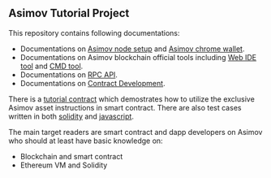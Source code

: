 ## Asimov Tutorial Project

This repository contains following documentations:

- Documentations on [Asimov node setup](./node.md) and [Asimov chrome wallet](./asilink.md).
- Documentations on Asimov blockchain official tools including [Web IDE tool](./ide-tool.md) and [CMD tool](./cmd.md).
- Documentations on [RPC API](./rpc.md).
- Documentations on [Contract Development](./tutorial-contract.md).

There is a [tutorial contract](./src/contracts/tutorial.sol) which demostrates how to utilize the exclusive Asimov asset instructions in smart contract. There are also test cases written in both [solidity](./src/tc-solidity/tutorial.tc.sol) and [javascript](./src/tc-javascript/tutorial.tc.js).

The main target readers are smart contract and dapp developers on Asimov who should at least have basic knowledge on:

- Blockchain and smart contract
- Ethereum VM and Solidity
